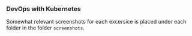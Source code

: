 ### DevOps with Kubernetes

Somewhat relevant screenshots for each excersice is placed under each folder in the folder `screenshots`.

